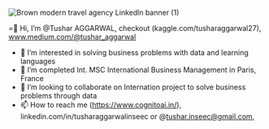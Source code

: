 ![Brown modern travel agency Linkedln banner (1)](https://user-images.githubusercontent.com/66141195/215611478-21fb7b76-3069-4831-8baa-5957d4f0d8a4.gif)

=👋 Hi, I’m @Tushar AGGARWAL, checkout (kaggle.com/tusharaggarwal27), www.medium.com/@tushar_aggarwal 
- 👀 I’m interested in solving business problems with data and learning languages
- 🌱 I’m completed Int. MSC International Business Management in Paris, France
- 💞️ I’m looking to collaborate on Internation project to solve business problems through data
- 📫 How to reach me (https://www.cognitoai.in/), linkedin.com/in/tusharaggarwalinseec or @tushar.inseec@gmail.com,


